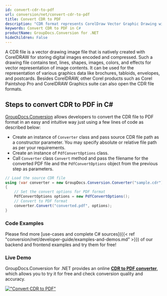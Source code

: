 ```yaml
---
id: convert-cdr-to-pdf
url: conversion/net/convert-cdr-to-pdf
title: Convert CDR to PDF
description: "CDR format represents CorelDraw Vector Graphic Drawing with .cdr extension. Learn how to convert CDR to PDF file programmatically in C# language using GroupDocs.Conversion for .NET library."
keywords: Convert CDR to PDF in C#
productName: GroupDocs.Conversion for .NET
hideChildren: False
---
```


A CDR file is a vector drawing image file that is natively created with CorelDRAW for storing digital images encoded and compressed. Such a drawing file contains text, lines, shapes, images, colors, and effects for vector representation of image contents. It can be used for the representation of various graphics data like brochures, tabloids, envelopes, and postcards. Besides CorelDRAW, other Corel products such as Corel Paintshop Pro and CorelDRAW Graphics suite can also open the CDR file formats.

## Steps to convert CDR to PDF in C#

[GroupDocs.Conversion](https://products.groupdocs.com/conversion/net) allows developers to convert the CDR file to PDF format in an easy and intuitive way just using a few lines of code as described below:

* Create an instance of `Converter` class and pass source CDR file path as a constructor parameter. You may specify absolute or relative file path as per your requirements. 
* Create an instance of `PdfConvertOptions` class.
* Call `Converter` class `Convert` method and pass the filename for the converted PDF file and the `PdfConvertOptions` object from the previous step as parameters.

```csharp
// Load the source CDR file
using (var converter = new GroupDocs.Conversion.Converter("sample.cdr"))
{
    // Set the convert options for PDF format
    PdfConvertOptions options = new PdfConvertOptions();
    // Convert to PDF format
    converter.Convert("converted.pdf", options);
}
```

### Code Examples

Please find more [use-cases and complete C# sources]({{< ref "conversion/net/developer-guide/examples-and-demos.md" >}}) of our backend and frontend examples and try them for free!

### Live Demo

GroupDocs.Conversion for .NET provides an online [**CDR to PDF converter**](https://products.groupdocs.app/conversion/cdr-to-pdf), which allows you to try it for free and check conversion quality and accuracy.

[!["Convert CDR to PDF"](conversion/net/images/convert-cdr-to-pdf.png)](https://products.groupdocs.app/conversion/cdr-to-pdf)
